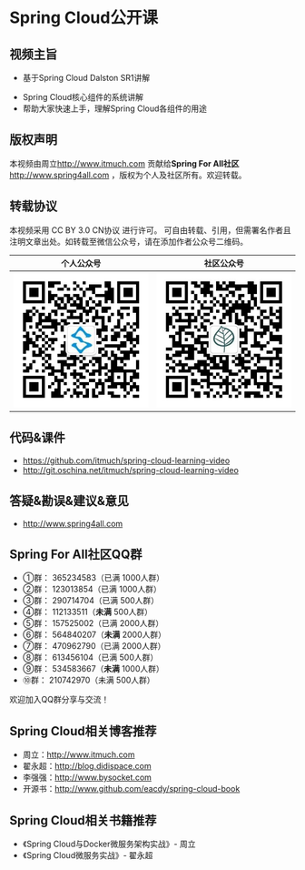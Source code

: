 

# Spring Cloud公开课



## 视频主旨

* 基于Spring Cloud Dalston SR1讲解

- Spring Cloud核心组件的系统讲解
- 帮助大家快速上手，理解Spring Cloud各组件的用途





## 版权声明

本视频由周立<http://www.itmuch.com> 贡献给**Spring For All社区**<http://www.spring4all.com> ，版权为个人及社区所有。欢迎转载。



## 转载协议

本视频采用 CC BY 3.0 CN协议 进行许可。 可自由转载、引用，但需署名作者且注明文章出处。如转载至微信公众号，请在添加作者公众号二维码。

|           个人公众号            |           社区公众号            |
| :------------------------: | :------------------------: |
| ![个人公众号](images/个人公众号.jpg) | ![社区公众号](images/社区公众号.jpg) |




## 代码&课件

* <https://github.com/itmuch/spring-cloud-learning-video>
* <http://git.oschina.net/itmuch/spring-cloud-learning-video>




## 答疑&勘误&建议&意见

* http://www.spring4all.com




## Spring For All社区QQ群

* ①群： 365234583（已满 1000人群）
* ②群： 123013854（已满 1000人群）
* ③群： 290714704（已满 500人群）
* ④群： 112133511（**未满** 500人群）
* ⑤群： 157525002（已满 2000人群）
* ⑥群： 564840207（**未满** 2000人群）
* ⑦群： 470962790（已满 2000人群）
* ⑧群： 613456104（已满 500人群）
* ⑨群： 534583667（**未满** 1000人群）
* ⑩群： 210742970（未满 500人群）

欢迎加入QQ群分享与交流！



## Spring Cloud相关博客推荐

* 周立：<http://www.itmuch.com>
* 翟永超：<http://blog.didispace.com>
* 李强强：<http://www.bysocket.com>
* 开源书：<http://www.github.com/eacdy/spring-cloud-book>



## Spring Cloud相关书籍推荐

* 《Spring Cloud与Docker微服务架构实战》- 周立
* 《Spring Cloud微服务实战》- 翟永超